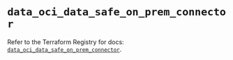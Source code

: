 # `data_oci_data_safe_on_prem_connector`

Refer to the Terraform Registry for docs: [`data_oci_data_safe_on_prem_connector`](https://registry.terraform.io/providers/hashicorp/oci/7.19.0/docs/data-sources/data_safe_on_prem_connector).
